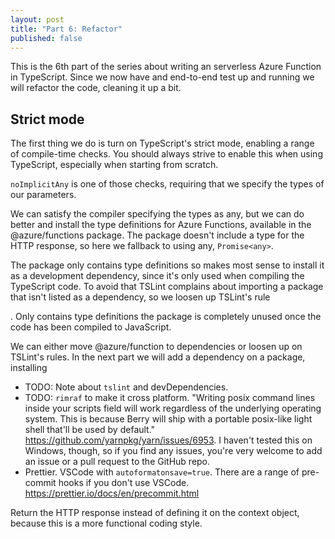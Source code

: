 ```yaml
---
layout: post
title: "Part 6: Refactor"
published: false
---
```


This is the 6th part of the series about writing an serverless Azure Function in TypeScript. Since we now have and end-to-end test up and running we will refactor the code, cleaning it up a bit.

## Strict mode

The first thing we do is turn on TypeScript's strict mode, enabling a range of compile-time checks. You should always strive to enable this when using TypeScript, especially when starting from scratch.

`noImplicitAny` is one of those checks, requiring that we specify the types of our parameters.

We can satisfy the compiler specifying the types as any, but we can do better and install the type definitions for Azure Functions, available in the @azure/functions package. The package doesn't include a type for the HTTP response, so here we fallback to using any, `Promise<any>`.

The package only contains type definitions so makes most sense to install it as a development dependency, since it's only used when compiling the TypeScript code. To avoid that TSLint complains about importing a package that isn't listed as a dependency, so we loosen up TSLint's rule

. Only contains type definitions the package is completely unused once the code has been compiled to JavaScript.

We can either move @azure/function to dependencies or loosen up on TSLint's rules. In the next part we will add a dependency on a package, installing 

- TODO: Note about `tslint` and devDependencies.
- TODO: `rimraf` to make it cross platform. "Writing posix command lines inside your scripts field will work regardless of the underlying operating system. This is because Berry will ship with a portable posix-like light shell that'll be used by default." <https://github.com/yarnpkg/yarn/issues/6953>. I haven't tested this on Windows, though, so if you find any issues, you're very welcome to add an issue or a pull request to the GitHub repo.
- Prettier. VSCode with `autoformatonsave=true`. There are a range of pre-commit hooks if you don't use VSCode. https://prettier.io/docs/en/precommit.html

Return the HTTP response instead of defining it on the context object, because this is a more functional coding style.
